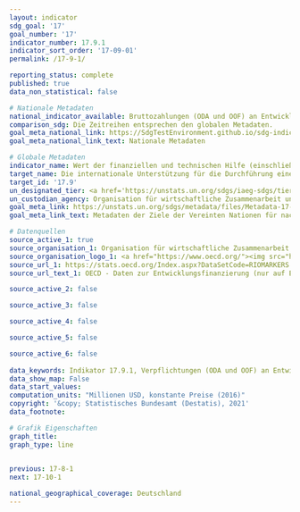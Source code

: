```yaml
---
layout: indicator    
sdg_goal: '17'    
goal_number: '17'    
indicator_number: 17.9.1    
indicator_sort_order: '17-09-01'    
permalink: /17-9-1/    

reporting_status: complete    
published: true    
data_non_statistical: false    

# Nationale Metadaten    
national_indicator_available: Bruttozahlungen (ODA und OOF) an Entwicklungsländer zum Kapazitätenaufbau und nationalen Planungen (ohne Süd-Süd-Kooperationen) <br> Verpflichtungen (ODA und OOF) an Entwicklungsländer zum Kapazitätenaufbau und nationalen Planungen (ohne Süd-Süd-Kooperationen)    
comparison_sdg: Die Zeitreihen entsprechen den globalen Metadaten.    
goal_meta_national_link: https://SdgTestEnvironment.github.io/sdg-indicators/public/MetaDe/17.9.1.pdf    
goal_meta_national_link_text: Nationale Metadaten    

# Globale Metadaten    
indicator_name: Wert der finanziellen und technischen Hilfe (einschließlich durch Nord-Süd-, Süd-Süd- und Dreieckskooperationen) in Entwicklungsländern, in US-Dollar    
target_name: Die internationale Unterstützung für die Durchführung eines effektiven und gezielten Kapazitätsaufbaus in den Entwicklungsländern verstärken, um die nationalen Pläne zur Umsetzung aller Ziele für nachhaltige Entwicklung zu unterstützen, namentlich im Rahmen der Nord-Süd- und Süd-Süd-Zusammenarbeit und der Dreieckskooperation    
target_id: '17.9'    
un_designated_tier: <a href='https://unstats.un.org/sdgs/iaeg-sdgs/tier-classification/' title='Klicken Sie hier um weitere Informationen zur UN-Tier-Klassifikation zu erhalten.'>Tier I</a>    
un_custodian_agency: Organisation für wirtschaftliche Zusammenarbeit und Entwicklung (OECD)    
goal_meta_link: https://unstats.un.org/sdgs/metadata/files/Metadata-17-09-01.pdf    
goal_meta_link_text: Metadaten der Ziele der Vereinten Nationen für nachhaltige Entwicklung    

# Datenquellen
source_active_1: true
source_organisation_1: Organisation für wirtschaftliche Zusammenarbeit und Entwicklung (OECD)
source_organisation_logo_1: <a href="https://www.oecd.org/"><img src="https://g205sdgs.github.io/sdg-indicators/public/OrgImgDe/oecd.png" alt="Logo oecd" style="height:60px; width:148px"/></a>
source_url_1: https://stats.oecd.org/Index.aspx?DataSetCode=RIOMARKERS
source_url_text_1: OECD - Daten zur Entwicklungsfinanzierung (nur auf Englisch und Französisch verfügbar)

source_active_2: false

source_active_3: false

source_active_4: false

source_active_5: false

source_active_6: false
    
data_keywords: Indikator 17.9.1, Verpflichtungen (ODA und OOF) an Entwicklungsländer zum Kapazitätenaufbau und nationalen Planungen (ohne Süd-Süd-Kooperationen), Bruttozahlungen (ODA und OOF) an Entwicklungsländer zum Kapazitätenaufbau und nationalen Planungen (ohne Süd-Süd-Kooperationen), Organisation für wirtschaftliche Zusammenarbeit und Entwicklung (OECD)    
data_show_map: False    
data_start_values:     
computation_units: "Millionen USD, konstante Preise (2016)"    
copyright: '&copy; Statistisches Bundesamt (Destatis), 2021'    
data_footnote:     

# Grafik Eigenschaften    
graph_title:     
graph_type: line    
    

previous: 17-8-1    
next: 17-10-1    

national_geographical_coverage: Deutschland    
---
```


<span></span>